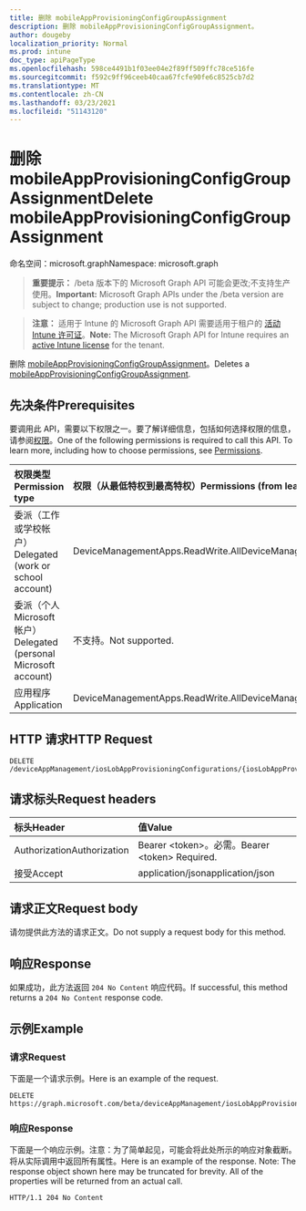 ```yaml
---
title: 删除 mobileAppProvisioningConfigGroupAssignment
description: 删除 mobileAppProvisioningConfigGroupAssignment。
author: dougeby
localization_priority: Normal
ms.prod: intune
doc_type: apiPageType
ms.openlocfilehash: 598ce4491b1f03ee04e2f89ff509ffc78ce516fe
ms.sourcegitcommit: f592c9ff96ceeb40caa67fcfe90fe6c8525cb7d2
ms.translationtype: MT
ms.contentlocale: zh-CN
ms.lasthandoff: 03/23/2021
ms.locfileid: "51143120"
---
```

# <a name="delete-mobileappprovisioningconfiggroupassignment"></a><span data-ttu-id="f7914-103">删除 mobileAppProvisioningConfigGroupAssignment</span><span class="sxs-lookup"><span data-stu-id="f7914-103">Delete mobileAppProvisioningConfigGroupAssignment</span></span>

<span data-ttu-id="f7914-104">命名空间：microsoft.graph</span><span class="sxs-lookup"><span data-stu-id="f7914-104">Namespace: microsoft.graph</span></span>

> <span data-ttu-id="f7914-105">**重要提示：** /beta 版本下的 Microsoft Graph API 可能会更改;不支持生产使用。</span><span class="sxs-lookup"><span data-stu-id="f7914-105">**Important:** Microsoft Graph APIs under the /beta version are subject to change; production use is not supported.</span></span>

> <span data-ttu-id="f7914-106">**注意：** 适用于 Intune 的 Microsoft Graph API 需要适用于租户的 [活动 Intune 许可证](https://go.microsoft.com/fwlink/?linkid=839381)。</span><span class="sxs-lookup"><span data-stu-id="f7914-106">**Note:** The Microsoft Graph API for Intune requires an [active Intune license](https://go.microsoft.com/fwlink/?linkid=839381) for the tenant.</span></span>

<span data-ttu-id="f7914-107">删除 [mobileAppProvisioningConfigGroupAssignment](../resources/intune-apps-mobileappprovisioningconfiggroupassignment.md)。</span><span class="sxs-lookup"><span data-stu-id="f7914-107">Deletes a [mobileAppProvisioningConfigGroupAssignment](../resources/intune-apps-mobileappprovisioningconfiggroupassignment.md).</span></span>

## <a name="prerequisites"></a><span data-ttu-id="f7914-108">先决条件</span><span class="sxs-lookup"><span data-stu-id="f7914-108">Prerequisites</span></span>
<span data-ttu-id="f7914-p101">要调用此 API，需要以下权限之一。要了解详细信息，包括如何选择权限的信息，请参阅[权限](/graph/permissions-reference)。</span><span class="sxs-lookup"><span data-stu-id="f7914-p101">One of the following permissions is required to call this API. To learn more, including how to choose permissions, see [Permissions](/graph/permissions-reference).</span></span>

|<span data-ttu-id="f7914-111">权限类型</span><span class="sxs-lookup"><span data-stu-id="f7914-111">Permission type</span></span>|<span data-ttu-id="f7914-112">权限（从最低特权到最高特权）</span><span class="sxs-lookup"><span data-stu-id="f7914-112">Permissions (from least to most privileged)</span></span>|
|:---|:---|
|<span data-ttu-id="f7914-113">委派（工作或学校帐户）</span><span class="sxs-lookup"><span data-stu-id="f7914-113">Delegated (work or school account)</span></span>|<span data-ttu-id="f7914-114">DeviceManagementApps.ReadWrite.All</span><span class="sxs-lookup"><span data-stu-id="f7914-114">DeviceManagementApps.ReadWrite.All</span></span>|
|<span data-ttu-id="f7914-115">委派（个人 Microsoft 帐户）</span><span class="sxs-lookup"><span data-stu-id="f7914-115">Delegated (personal Microsoft account)</span></span>|<span data-ttu-id="f7914-116">不支持。</span><span class="sxs-lookup"><span data-stu-id="f7914-116">Not supported.</span></span>|
|<span data-ttu-id="f7914-117">应用程序</span><span class="sxs-lookup"><span data-stu-id="f7914-117">Application</span></span>|<span data-ttu-id="f7914-118">DeviceManagementApps.ReadWrite.All</span><span class="sxs-lookup"><span data-stu-id="f7914-118">DeviceManagementApps.ReadWrite.All</span></span>|

## <a name="http-request"></a><span data-ttu-id="f7914-119">HTTP 请求</span><span class="sxs-lookup"><span data-stu-id="f7914-119">HTTP Request</span></span>
<!-- {
  "blockType": "ignored"
}
-->
``` http
DELETE /deviceAppManagement/iosLobAppProvisioningConfigurations/{iosLobAppProvisioningConfigurationId}/groupAssignments/{mobileAppProvisioningConfigGroupAssignmentId}
```

## <a name="request-headers"></a><span data-ttu-id="f7914-120">请求标头</span><span class="sxs-lookup"><span data-stu-id="f7914-120">Request headers</span></span>
|<span data-ttu-id="f7914-121">标头</span><span class="sxs-lookup"><span data-stu-id="f7914-121">Header</span></span>|<span data-ttu-id="f7914-122">值</span><span class="sxs-lookup"><span data-stu-id="f7914-122">Value</span></span>|
|:---|:---|
|<span data-ttu-id="f7914-123">Authorization</span><span class="sxs-lookup"><span data-stu-id="f7914-123">Authorization</span></span>|<span data-ttu-id="f7914-124">Bearer &lt;token&gt;。必需。</span><span class="sxs-lookup"><span data-stu-id="f7914-124">Bearer &lt;token&gt; Required.</span></span>|
|<span data-ttu-id="f7914-125">接受</span><span class="sxs-lookup"><span data-stu-id="f7914-125">Accept</span></span>|<span data-ttu-id="f7914-126">application/json</span><span class="sxs-lookup"><span data-stu-id="f7914-126">application/json</span></span>|

## <a name="request-body"></a><span data-ttu-id="f7914-127">请求正文</span><span class="sxs-lookup"><span data-stu-id="f7914-127">Request body</span></span>
<span data-ttu-id="f7914-128">请勿提供此方法的请求正文。</span><span class="sxs-lookup"><span data-stu-id="f7914-128">Do not supply a request body for this method.</span></span>

## <a name="response"></a><span data-ttu-id="f7914-129">响应</span><span class="sxs-lookup"><span data-stu-id="f7914-129">Response</span></span>
<span data-ttu-id="f7914-130">如果成功，此方法返回 `204 No Content` 响应代码。</span><span class="sxs-lookup"><span data-stu-id="f7914-130">If successful, this method returns a `204 No Content` response code.</span></span>

## <a name="example"></a><span data-ttu-id="f7914-131">示例</span><span class="sxs-lookup"><span data-stu-id="f7914-131">Example</span></span>

### <a name="request"></a><span data-ttu-id="f7914-132">请求</span><span class="sxs-lookup"><span data-stu-id="f7914-132">Request</span></span>
<span data-ttu-id="f7914-133">下面是一个请求示例。</span><span class="sxs-lookup"><span data-stu-id="f7914-133">Here is an example of the request.</span></span>
``` http
DELETE https://graph.microsoft.com/beta/deviceAppManagement/iosLobAppProvisioningConfigurations/{iosLobAppProvisioningConfigurationId}/groupAssignments/{mobileAppProvisioningConfigGroupAssignmentId}
```

### <a name="response"></a><span data-ttu-id="f7914-134">响应</span><span class="sxs-lookup"><span data-stu-id="f7914-134">Response</span></span>
<span data-ttu-id="f7914-p102">下面是一个响应示例。注意：为了简单起见，可能会将此处所示的响应对象截断。将从实际调用中返回所有属性。</span><span class="sxs-lookup"><span data-stu-id="f7914-p102">Here is an example of the response. Note: The response object shown here may be truncated for brevity. All of the properties will be returned from an actual call.</span></span>
``` http
HTTP/1.1 204 No Content
```





